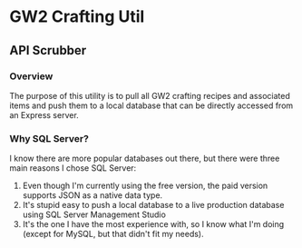 # GW2 Crafting Util
## API Scrubber
### Overview
The purpose of this utility is to pull all GW2 crafting recipes and associated items and push them to a local database that can be directly accessed from an Express server.

### Why SQL Server?
I know there are more popular databases out there, but there were three main reasons I chose SQL Server:
1. Even though I'm currently using the free version, the paid version supports JSON as a native data type.
2. It's stupid easy to push a local database to a live production database using SQL Server Management Studio
3. It's the one I have the most experience with, so I know what I'm doing (except for MySQL, but that didn't fit my needs).